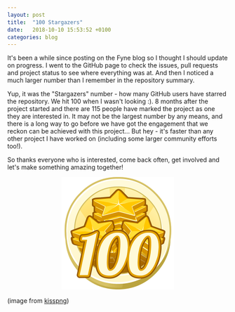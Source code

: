 ```yaml
---
layout: post
title:  "100 Stargazers"
date:   2018-10-10 15:53:52 +0100
categories: blog
---
```


It's been a while since posting on the Fyne blog so I thought I should update
on progress. I went to the GitHub page to check the issues, pull requests and
project status to see where everything was at. And then I noticed a much larger
number than I remember in the repository summary.

Yup, it was the "Stargazers" number - how many GitHub users have starred the
repository. We hit 100 when I wasn't looking :). 8 months after the project started and there are 115 people have marked the project as one they are
interested in. It may not be the largest number by any means, and there is a
long way to go before we have got the engagement that we reckon can be 
achieved with this project... But hey - it's faster than any other project I have worked on (including some larger community efforts too!).

So thanks everyone who is interested, come back often, get involved and let's
make something amazing together!

<div style="width: 100%; text-align: center">
  <img alt="100 Stars" src="/blog/img/100stars.png" width="256" />
</div>

(image from [kisspng](https://www.kisspng.com/png-badge-payment-run-goo-run-service-amazon-com-gold-941564/preview.html))
